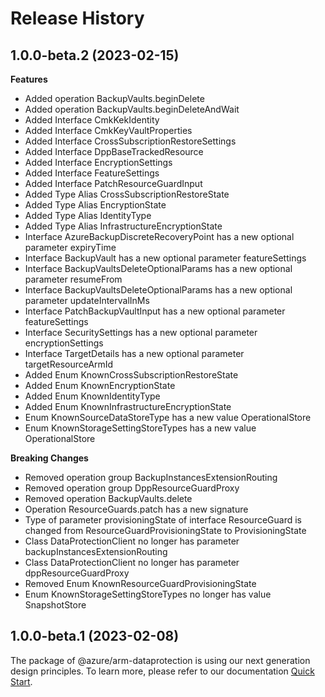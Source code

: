 # Release History
    
## 1.0.0-beta.2 (2023-02-15)
    
**Features**

  - Added operation BackupVaults.beginDelete
  - Added operation BackupVaults.beginDeleteAndWait
  - Added Interface CmkKekIdentity
  - Added Interface CmkKeyVaultProperties
  - Added Interface CrossSubscriptionRestoreSettings
  - Added Interface DppBaseTrackedResource
  - Added Interface EncryptionSettings
  - Added Interface FeatureSettings
  - Added Interface PatchResourceGuardInput
  - Added Type Alias CrossSubscriptionRestoreState
  - Added Type Alias EncryptionState
  - Added Type Alias IdentityType
  - Added Type Alias InfrastructureEncryptionState
  - Interface AzureBackupDiscreteRecoveryPoint has a new optional parameter expiryTime
  - Interface BackupVault has a new optional parameter featureSettings
  - Interface BackupVaultsDeleteOptionalParams has a new optional parameter resumeFrom
  - Interface BackupVaultsDeleteOptionalParams has a new optional parameter updateIntervalInMs
  - Interface PatchBackupVaultInput has a new optional parameter featureSettings
  - Interface SecuritySettings has a new optional parameter encryptionSettings
  - Interface TargetDetails has a new optional parameter targetResourceArmId
  - Added Enum KnownCrossSubscriptionRestoreState
  - Added Enum KnownEncryptionState
  - Added Enum KnownIdentityType
  - Added Enum KnownInfrastructureEncryptionState
  - Enum KnownSourceDataStoreType has a new value OperationalStore
  - Enum KnownStorageSettingStoreTypes has a new value OperationalStore

**Breaking Changes**

  - Removed operation group BackupInstancesExtensionRouting
  - Removed operation group DppResourceGuardProxy
  - Removed operation BackupVaults.delete
  - Operation ResourceGuards.patch has a new signature
  - Type of parameter provisioningState of interface ResourceGuard is changed from ResourceGuardProvisioningState to ProvisioningState
  - Class DataProtectionClient no longer has parameter backupInstancesExtensionRouting
  - Class DataProtectionClient no longer has parameter dppResourceGuardProxy
  - Removed Enum KnownResourceGuardProvisioningState
  - Enum KnownStorageSettingStoreTypes no longer has value SnapshotStore
    
    
## 1.0.0-beta.1 (2023-02-08)

The package of @azure/arm-dataprotection is using our next generation design principles. To learn more, please refer to our documentation [Quick Start](https://aka.ms/js-track2-quickstart).

